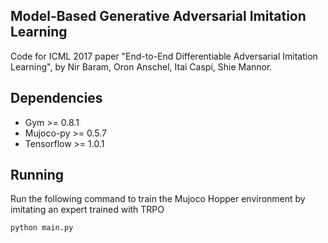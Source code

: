 ## Model-Based Generative Adversarial Imitation Learning

Code for ICML 2017 paper "End-to-End Differentiable Adversarial Imitation Learning", by Nir Baram, Oron Anschel, Itai Caspi, Shie Mannor.

## Dependencies
* Gym >= 0.8.1
* Mujoco-py >= 0.5.7
* Tensorflow >= 1.0.1

## Running
Run the following command to train the Mujoco Hopper environment by imitating an expert trained with TRPO

```python
python main.py
```
